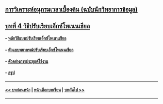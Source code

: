 ## [การวิเคราะห์อนุกรมเวลาเบื้องต้น (ฉบับนักวิทยาการข้อมูล)](../README.md)
## [บทที่ 4 วิธีปรับเรียบเอ็กซ์โพเนนเชียล](README.md)
#### - [หลักวิธีแบบปรับเรียบเอ็กซ์โพเนนเชียล](0401.md)
#### - [ตัวแบบพยากรณ์ปรับเรียบเอ็กซ์โพเนนเชียล](0402.md)
#### - [ตัวอย่างการประยุกต์ใช้งาน](0403.md)
#### - [สรุป](0410.md)
---
#### [<< บทก่อนหน้า](../Chapter03/README.md) | [หน้าเลือกบทเรียน](../README.md) | [บทถัดไป >>](../Chapter05/README.md)
---
